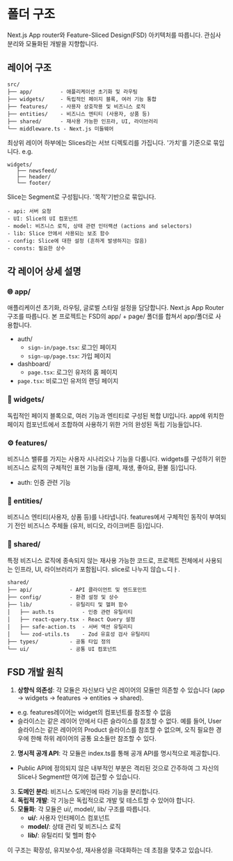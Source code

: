 # 폴더 구조

Next.js App router와 Feature-Sliced Design(FSD) 아키텍처를 따릅니다. 관심사 분리와 모듈화된 개발을 지향합니다.

## 레이어 구조

```
src/
├── app/         - 애플리케이션 초기화 및 라우팅
├── widgets/     - 독립적인 페이지 블록, 여러 기능 통합
├── features/    - 사용자 상호작용 및 비즈니스 로직
├── entities/    - 비즈니스 엔티티 (사용자, 상품 등)
├── shared/      - 재사용 가능한 인프라, UI, 라이브러리
└── middleware.ts - Next.js 미들웨어
```

최상위 레이어 하부에는 Slices라는 서브 디렉토리를 가집니다. '가치'를 기준으로 묶입니다.
e.g.
```
widgets/
   ├── newsfeed/
   ├── header/
   └── footer/
```

Slice는 Segment로 구성됩니다. '목적'기반으로 묶입니다.
```
- api: 서버 요청
- UI: Slice의 UI 컴포넌트
- model: 비즈니스 로직, 상태 관련 인터랙션 (actions and selectors)
- lib: Slice 안에서 사용되는 보조 함수
- config: Slice에 대한 설정 (흔하게 발생하지는 않음)
- consts: 필요한 상수
```

## 각 레이어 상세 설명

### 🌐 app/

애플리케이션 초기화, 라우팅, 글로벌 스타일 설정을 담당합니다. Next.js App Router 구조를 따릅니다. 본 프로젝트는 FSD의 app/ + page/ 폴더를 합쳐서 app/폴더로 사용합니다.
- auth/
  - `sign-in/page.tsx`: 로그인 페이지
  - `sign-up/page.tsx`: 가입 페이지
- dashboard/
  - `page.tsx`: 로그인 유저의 홈 페이지
- `page.tsx`: 비로그인 유저의 랜딩 페이지


### 🧩 widgets/

독립적인 페이지 블록으로, 여러 기능과 엔티티로 구성된 복합 UI입니다.
app에 위치한 페이지 컴포넌트에서 조합하여 사용하기 위한 거의 완성된 독립 기능들입니다.

### ⚙️ features/

비즈니스 밸류를 가지는 사용자 시나리오나 기능을 다룹니다.
widgets를 구성하기 위한 비즈니스 로직의 구체적인 표현 기능들 (결제, 재생, 좋아요, 환불 등)입니다.

- auth: 인증 관련 기능


### 🧠 entities/

비즈니스 엔티티(사용자, 상품 등)를 나타냅니다. 
features에서 구체적인 동작이 부여되기 전인 비즈니스 주체들 (유저, 비디오, 라이크버튼 등)입니다.

### 🔄 shared/

특정 비즈니스 로직에 종속되지 않는 재사용 가능한 코드로, 프로젝트 전체에서 사용되는 인프라, UI, 라이브러리가 포함됩니다. slice로 나누지 않습ㄴ디ㅏ.

```
shared/
├── api/            - API 클라이언트 및 엔드포인트
├── config/         - 환경 설정 및 상수
├── lib/            - 유틸리티 및 헬퍼 함수
│   ├── auth.ts         - 인증 관련 유틸리티
│   ├── react-query.tsx - React Query 설정
│   ├── safe-action.ts  - 서버 액션 유틸리티
│   └── zod-utils.ts    - Zod 유효성 검사 유틸리티
├── types/          - 공통 타입 정의
└── ui/             - 공통 UI 컴포넌트
```

## FSD 개발 원칙

1. **상향식 의존성**: 각 모듈은 자신보다 낮은 레이어의 모듈만 의존할 수 있습니다 (app → widgets → features → entities → shared).
  - e.g. features레이어는 widget의 컴포넌트를 참조할 수 없음
  - 슬라이스는 같은 레이어 안에서 다른 슬라이스를 참조할 수 없다. 예를 들어, User 슬라이스는 같은 레이어의 Product 슬라이스를 참조할 수 없으며, 오직 필요한 경우에 한해 하위 레이어의 공통 요소들만 참조할 수 있다. 
2. **명시적 공개 API**: 각 모듈은 index.ts를 통해 공개 API를 명시적으로 제공합니다.
  - Public API에 정의되지 않은 내부적인 부분은 격리된 것으로 간주하여 그 자신의 Slice나 Segment만 여기에 접근할 수 있습니다.
3. **도메인 분리**: 비즈니스 도메인에 따라 기능을 분리합니다.
4. **독립적 개발**: 각 기능은 독립적으로 개발 및 테스트할 수 있어야 합니다.
5. **모듈화**: 각 모듈은 ui/, model/, lib/ 구조를 따릅니다.
   - **ui/**: 사용자 인터페이스 컴포넌트
   - **model/**: 상태 관리 및 비즈니스 로직
   - **lib/**: 유틸리티 및 헬퍼 함수

이 구조는 확장성, 유지보수성, 재사용성을 극대화하는 데 초점을 맞추고 있습니다.

